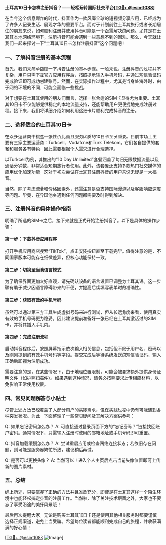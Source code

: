**土耳其10日卡怎样注册抖音？——轻松玩转国际社交平台[[TG💪+ @esim1088](https://t.me/s/esim1088)]**

在当今这个信息爆炸的时代，抖音作为一款风靡全球的短视频分享应用，已经成为了许多人记录生活、展现才华的重要平台。而对于计划前往土耳其旅行或者长期居住的朋友来说，如何顺利注册并使用抖音可能是一个亟需解决的问题。尤其是在土耳其本地网络环境下，注册抖音可能会遇到一些意想不到的困难。那么，今天就让我们一起来探讨一下“土耳其10日卡怎样注册抖音”这个问题吧！

### **一、了解抖音注册的基本流程**

首先，我们来简单回顾一下抖音注册的基本步骤。一般来说，注册抖音的过程并不复杂，用户只需下载官方应用程序后，按照提示输入手机号码，并通过短信验证码完成验证即可成功创建账号。然而，在实际操作过程中，尤其是当身处海外时，由于网络环境的不同，可能会面临一些挑战。

对于想要在土耳其使用的朋友们而言，选择一张合适的SIM卡显得尤为重要。土耳其10日卡不仅能够提供稳定的本地流量支持，还能帮助用户更便捷地完成注册过程。接下来，我们将详细介绍如何利用这张卡片顺利完成抖音的注册。

### **二、选择适合的土耳其10日卡**

在众多运营商中挑选一张性价比高且服务优质的10日卡至关重要。目前市场上主要有三家主要运营商：Turkcell、Vodafone和Türk Telekom。它们各自提供的套餐和服务各有特色，因此需要根据个人需求进行合理选择。

以Turkcell为例，其推出的“10 Day Unlimited”套餐涵盖了每日无限数据流量以及通话分钟数，非常适合短期旅行者使用。此外，该套餐还支持多款热门社交媒体的应用优化加速功能，这对于初次尝试在土耳其注册抖音的用户来说无疑是一大福音。

当然，除了考虑流量和价格因素外，还需注意是否支持国际漫游以及客服响应速度等问题。毕竟，在异国他乡遇到任何问题都需要及时得到解决。

### **三、注册抖音的具体操作指南**

明确了所选的SIM卡之后，接下来就是正式开始注册抖音了。以下是具体的操作步骤：

#### **第一步：下载抖音应用程序**
打开手机应用商店搜索“TikTok”，点击安装按钮直至下载完毕。值得注意的是，不同国家版本可能存在细微差异，但核心功能保持一致。

#### **第二步：切换至当地语言模式**
为了确保界面更加友好直观，请先确认设备的语言设置已调整为土耳其语。这一步骤有助于减少因语言障碍带来的不便，并提高后续填写表单时的准确性。

#### **第三步：获取有效的手机号码**
虽然可以通过第三方工具生成虚拟号码来进行测试，但从长远角度来看，使用真实有效的手机号码更为稳妥。因此建议提前准备好一张已经在土耳其激活过的SIM卡，并将其插入手机内。

#### **第四步：完成注册流程**
启动抖音程序后，按照屏幕指示依次输入相关信息，包括但不限于用户名、密码以及刚刚提到的有效手机号码等字段。提交完成后等待系统发送的短信验证码，输入正确后即视为注册成功。

需要注意的是，在某些情况下，由于地理位置限制，可能会被要求额外提供身份证明文件（如护照扫描件）。如果遇到这种情况，请务必按照要求上传相应材料，以免影响正常使用权限。

### **四、常见问题解答与小贴士**

尽管上述方法已经覆盖了大部分用户的实际需求，但在实践过程中仍有可能遇到各种突发状况。为此，下面整理了一些常见疑问及其解决方案供参考：

Q: 如果忘记密码怎么办？
A: 可直接通过登录页面下方的“忘记密码？”链接找回账户密码。通常情况下，只需输入注册时使用的邮箱地址或手机号码即可重置。

Q: 抖音加载缓慢怎么办？
A: 尝试重启应用或检查网络连接状态；若依旧存在问题，则可能是服务器繁忙所致，建议稍后再试。

Q: 是否可以更换头像？
A: 当然可以！进入个人主页后点击当前头像位置即可上传新的图片素材。

### **五、总结**

综上所述，只要掌握了正确的方法并且准备充分，即使是在土耳其这样一个陌生环境中也能轻松搞定抖音的注册工作。当然啦，除了关注技术层面之外，大家也不要忘了享受沿途的美好风景哦！

最后再次提醒大家，无论是购买土耳其10日卡还是使用其他相关服务时都要谨慎选择正规渠道，避免上当受骗。希望每位读者都能顺利完成自己的旅程，并收获满满的好心情！

[[TG💪+ @esim1088](https://t.me/s/esim1088) ![Image](https://i.postimg.cc/4NQfJmqS/Snipaste-2025-05-13-00-14-12.png)]